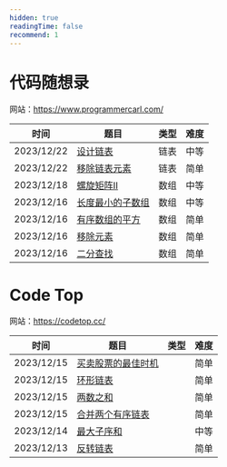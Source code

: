 ```yaml
---
hidden: true
readingTime: false
recommend: 1
---
```

# 代码随想录

网站：https://www.programmercarl.com/

| 时间       | 题目                      | 类型                    | 难度                    |
| ---------- | ------------------------- | ------------------------- | ------------------------- |
| 2023/12/22 | [设计链表](设计链表.md) | 链表 | 中等 |
| 2023/12/22 | [移除链表元素](移除链表元素.md) | 链表 | 简单 |
| 2023/12/18 | [螺旋矩阵II](螺旋矩阵II.md) | 数组 | 中等 |
| 2023/12/16 | [长度最小的子数组](长度最小的子数组.md) | 数组 | 中等 |
| 2023/12/16 | [有序数组的平方](有序数组的平方.md) | 数组 | 简单 |
| 2023/12/16 | [移除元素](移除元素.md) | 数组 | 简单 |
| 2023/12/16 | [二分查找](二分查找.md) | 数组 | 简单 |

# Code Top

网站：https://codetop.cc/

| 时间       | 题目                      | 类型                    | 难度                    |
| ---------- | ------------------------- | ------------------------- | ------------------------- |
| 2023/12/15 | [买卖股票的最佳时机](买卖股票的最佳时机.md) |  | 简单 |
| 2023/12/15 | [环形链表](环形链表.md) |  | 简单 |
| 2023/12/15 | [两数之和](两数之和.md) |  | 简单 |
| 2023/12/15 | [合并两个有序链表](合并两个有序链表.md) |  | 简单 |
| 2023/12/14 | [最大子序和](最大子序和.md) |  | 中等 |
| 2023/12/13 | [反转链表](反转链表.md) |  | 简单 |